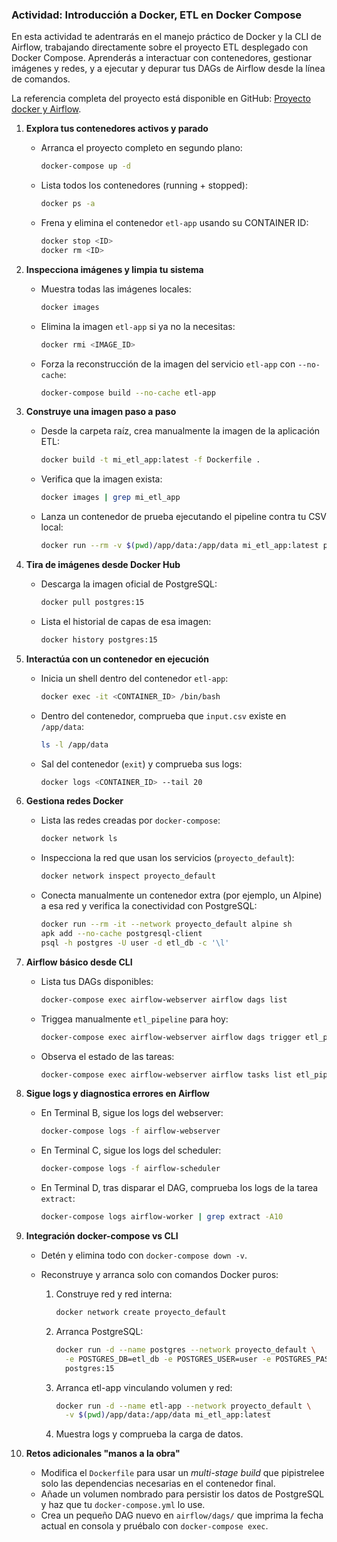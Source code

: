 ### Actividad: Introducción a Docker, ETL en Docker Compose

En esta actividad te adentrarás en el manejo práctico de Docker y la CLI de Airflow, trabajando directamente sobre el proyecto ETL desplegado con Docker Compose. 
Aprenderás a interactuar con contenedores, gestionar imágenes y redes, y a ejecutar y depurar tus DAGs de Airflow desde la línea de comandos. 

La referencia completa del proyecto está disponible en GitHub:
 [Proyecto docker y Airflow](https://github.com/kapumota/DS/tree/main/2025-1/Proyecto_etl_docker_airflow).


1. **Explora tus contenedores activos y parado**

   * Arranca el proyecto completo en segundo plano:

     ```bash
     docker-compose up -d
     ```
   * Lista todos los contenedores (running + stopped):

     ```bash
     docker ps -a
     ```
   * Frena y elimina el contenedor `etl-app` usando su CONTAINER ID:

     ```bash
     docker stop <ID>
     docker rm <ID>
     ```

2. **Inspecciona imágenes y limpia tu sistema**

   * Muestra todas las imágenes locales:

     ```bash
     docker images
     ```
   * Elimina la imagen `etl-app` si ya no la necesitas:

     ```bash
     docker rmi <IMAGE_ID>
     ```
   * Forza la reconstrucción de la imagen del servicio `etl-app` con `--no-cache`:

     ```bash
     docker-compose build --no-cache etl-app
     ```

3. **Construye una imagen paso a paso**

   * Desde la carpeta raíz, crea manualmente la imagen de la aplicación ETL:

     ```bash
     docker build -t mi_etl_app:latest -f Dockerfile .
     ```
   * Verifica que la imagen exista:

     ```bash
     docker images | grep mi_etl_app
     ```
   * Lanza un contenedor de prueba ejecutando el pipeline contra tu CSV local:

     ```bash
     docker run --rm -v $(pwd)/app/data:/app/data mi_etl_app:latest python pipeline.py
     ```

4. **Tira de imágenes desde Docker Hub**

   * Descarga la imagen oficial de PostgreSQL:

     ```bash
     docker pull postgres:15
     ```
   * Lista el historial de capas de esa imagen:

     ```bash
     docker history postgres:15
     ```

5. **Interactúa con un contenedor en ejecución**

   * Inicia un shell dentro del contenedor `etl-app`:

     ```bash
     docker exec -it <CONTAINER_ID> /bin/bash
     ```
   * Dentro del contenedor, comprueba que `input.csv` existe en `/app/data`:

     ```bash
     ls -l /app/data
     ```
   * Sal del contenedor (`exit`) y comprueba sus logs:

     ```bash
     docker logs <CONTAINER_ID> --tail 20
     ```

6. **Gestiona redes Docker**

   * Lista las redes creadas por `docker-compose`:

     ```bash
     docker network ls
     ```
   * Inspecciona la red que usan los servicios (`proyecto_default`):

     ```bash
     docker network inspect proyecto_default
     ```
   * Conecta manualmente un contenedor extra (por ejemplo, un Alpine) a esa red y verifica la conectividad con PostgreSQL:

     ```bash
     docker run --rm -it --network proyecto_default alpine sh
     apk add --no-cache postgresql-client
     psql -h postgres -U user -d etl_db -c '\l'
     ```

7. **Airflow básico desde CLI**

   * Lista tus DAGs disponibles:

     ```bash
     docker-compose exec airflow-webserver airflow dags list
     ```
   * Triggea manualmente `etl_pipeline` para hoy:

     ```bash
     docker-compose exec airflow-webserver airflow dags trigger etl_pipeline
     ```
   * Observa el estado de las tareas:

     ```bash
     docker-compose exec airflow-webserver airflow tasks list etl_pipeline --tree
     ```

8. **Sigue logs y diagnostica errores en Airflow**

   * En Terminal B, sigue los logs del webserver:

     ```bash
     docker-compose logs -f airflow-webserver
     ```
   * En Terminal C, sigue los logs del scheduler:

     ```bash
     docker-compose logs -f airflow-scheduler
     ```
   * En Terminal D, tras disparar el DAG, comprueba los logs de la tarea `extract`:

     ```bash
     docker-compose logs airflow-worker | grep extract -A10
     ```

9. **Integración docker-compose vs CLI**

   * Detén y elimina todo con `docker-compose down -v`.
   * Reconstruye y arranca solo con comandos Docker puros:

     1. Construye red y red interna:

        ```bash
        docker network create proyecto_default
        ```
     2. Arranca PostgreSQL:

        ```bash
        docker run -d --name postgres --network proyecto_default \
          -e POSTGRES_DB=etl_db -e POSTGRES_USER=user -e POSTGRES_PASSWORD=pass \
          postgres:15
        ```
     3. Arranca etl-app vinculando volumen y red:

        ```bash
        docker run -d --name etl-app --network proyecto_default \
          -v $(pwd)/app/data:/app/data mi_etl_app:latest
        ```
     4. Muestra logs y comprueba la carga de datos.

10. **Retos adicionales "manos a la obra"**

    * Modifica el `Dockerfile` para usar un *multi-stage build* que pipistrelee solo las dependencias necesarias en el contenedor final.
    * Añade un volumen nombrado para persistir los datos de PostgreSQL y haz que tu `docker-compose.yml` lo use.
    * Crea un pequeño DAG nuevo en `airflow/dags/` que imprima la fecha actual en consola y pruébalo con `docker-compose exec`.

